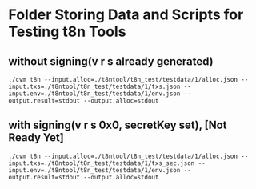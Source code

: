 # Folder Storing Data and Scripts for Testing t8n Tools

## without signing(v r s already generated)
`./cvm t8n --input.alloc=./t8ntool/t8n_test/testdata/1/alloc.json --input.txs=./t8ntool/t8n_test/testdata/1/txs.json --input.env=./t8ntool/t8n_test/testdata/1/env.json --output.result=stdout --output.alloc=stdout`

## with signing(v r s 0x0, secretKey set), [Not Ready Yet]
`./cvm t8n --input.alloc=./t8ntool/t8n_test/testdata/1/alloc.json --input.txs=./t8ntool/t8n_test/testdata/1/txs_sec.json --input.env=./t8ntool/t8n_test/testdata/1/env.json --output.result=stdout --output.alloc=stdout`
